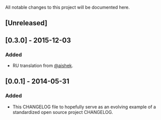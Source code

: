 All notable changes to this project will be documented here.

## [Unreleased]

## [0.3.0] - 2015-12-03
### Added
- RU translation from [@aishek](https://github.com/aishek).

## [0.0.1] - 2014-05-31
### Added
- This CHANGELOG file to hopefully serve as an evolving example of a
  standardized open source project CHANGELOG.
